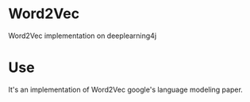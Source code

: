 # Word2Vec
Word2Vec implementation on deeplearning4j

# Use
It's an implementation of Word2Vec google's language modeling paper.



